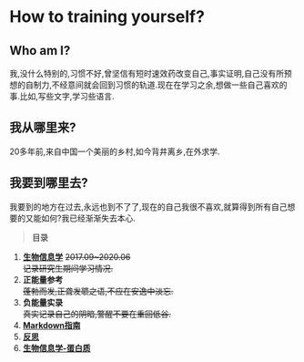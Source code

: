 # **How to training yourself?**   
## Who am I?
我,没什么特别的,习惯不好,曾坚信有短时速效药改变自己,事实证明,自己没有所预想的自制力,不经意间就会回到习惯的轨道.现在在学习之余,想做一些自己喜欢的事.比如,写些文字,学习些语言.
## 我从哪里来?
20多年前,来自中国一个美丽的乡村,如今背井离乡,在外求学.
## 我要到哪里去?
我要到的地方在过去,永远也到不了了,现在的自己我很不喜欢,就算得到所有自己想要的又能如何?我已经渐渐失去本心.
>  **目录**
1. [**生物信息学**](https://whve.github.io/Bioinformatics/)  ~~2017.09~2020.06  
记录研究生期间学习情况.~~
1. **正能量参考**  
~~蓬勃而发,正聋发聩之语,不应在安逸中淡忘.~~
1. **负能量实录**  
~~真实记录自己的阴暗,警醒不要在重回低谷.~~
1. [**Markdown指南**](https://whve.github.io/Text%2000/)
1. [**反思**](https://whve.github.io/Text%2001/)
1. [**生物信息学-蛋白质**](https://whve.github.io/Text%2002/)

